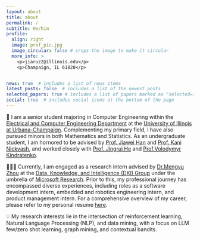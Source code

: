 ```yaml
---
layout: about
title: about
permalink: /
subtitle: He/him
profile:
  align: right
  image: prof_pic.jpg
  image_circular: false # crops the image to make it circular
  more_info: >
    <p>jiaruz2@illinois.edu</p>
    <p>Champaign, IL 61820</p>


news: true  # includes a list of news items
latest_posts: false  # includes a list of the newest posts
selected_papers: true # includes a list of papers marked as "selected={true}"
social: true  # includes social icons at the bottom of the page
---
```

📖 I am a senior student majoring in Computer Engineering within the [Electrical and Computer Engineering Department](https://ece.illinois.edu/) at the [University of Illinois at Urbana-Champaign](https://illinois.edu/). Complementing my primary field, I have also pursued minors in both Mathematics and Statistics. As an undergraduate student, I am hornored to be advised by [Prof. Jiawei Han](http://hanj.cs.illinois.edu/) and [Prof. Kani Nickvash](https://nickvashkani.com/), and worked closely with [Prof. Jingrui He](https://www.hejingrui.org/) and [Prof.Volodymyr Kindratenko](https://users.ncsa.illinois.edu/kindr/).

👨🏻‍💻 Currently, I am engaged as a research intern advised by [Dr.Mengyu Zhou](http://zmy.io/) at the [Data, Knowledge, and Intelligence (DKI) Group](https://www.microsoft.com/en-us/research/group/data-knowledge-intelligence/) under the umbrella of [Microsoft Research](https://www.microsoft.com/en-us/research/lab/microsoft-research-asia/). Prior to this, my professional journey has encompassed diverse experiences, including roles as a software development intern, embedded and robotics engineering intern, and product management intern. For a comprehensive overview of my career, please refer to my personal resume [here](/cv/). 

💡 My research interests lie in the intersection of reinforcement learning, Natural Language Processing (NLP), and data mining, with a focus on LLM few/zero shot learning, graph mining, and contextual bandits. 

